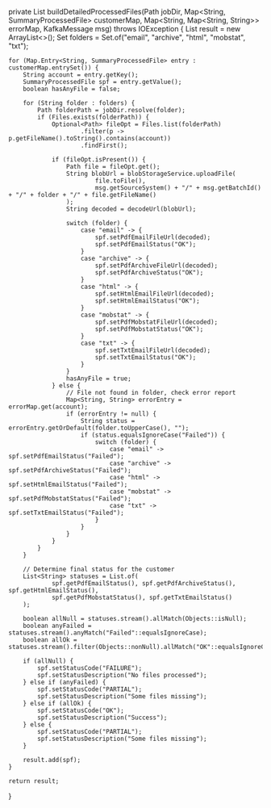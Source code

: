 private List<SummaryProcessedFile> buildDetailedProcessedFiles(Path jobDir,
                                                               Map<String, SummaryProcessedFile> customerMap,
                                                               Map<String, Map<String, String>> errorMap,
                                                               KafkaMessage msg) throws IOException {
    List<SummaryProcessedFile> result = new ArrayList<>();
    Set<String> folders = Set.of("email", "archive", "html", "mobstat", "txt");

    for (Map.Entry<String, SummaryProcessedFile> entry : customerMap.entrySet()) {
        String account = entry.getKey();
        SummaryProcessedFile spf = entry.getValue();
        boolean hasAnyFile = false;

        for (String folder : folders) {
            Path folderPath = jobDir.resolve(folder);
            if (Files.exists(folderPath)) {
                Optional<Path> fileOpt = Files.list(folderPath)
                        .filter(p -> p.getFileName().toString().contains(account))
                        .findFirst();

                if (fileOpt.isPresent()) {
                    Path file = fileOpt.get();
                    String blobUrl = blobStorageService.uploadFile(
                            file.toFile(),
                            msg.getSourceSystem() + "/" + msg.getBatchId() + "/" + folder + "/" + file.getFileName()
                    );
                    String decoded = decodeUrl(blobUrl);

                    switch (folder) {
                        case "email" -> {
                            spf.setPdfEmailFileUrl(decoded);
                            spf.setPdfEmailStatus("OK");
                        }
                        case "archive" -> {
                            spf.setPdfArchiveFileUrl(decoded);
                            spf.setPdfArchiveStatus("OK");
                        }
                        case "html" -> {
                            spf.setHtmlEmailFileUrl(decoded);
                            spf.setHtmlEmailStatus("OK");
                        }
                        case "mobstat" -> {
                            spf.setPdfMobstatFileUrl(decoded);
                            spf.setPdfMobstatStatus("OK");
                        }
                        case "txt" -> {
                            spf.setTxtEmailFileUrl(decoded);
                            spf.setTxtEmailStatus("OK");
                        }
                    }
                    hasAnyFile = true;
                } else {
                    // File not found in folder, check error report
                    Map<String, String> errorEntry = errorMap.get(account);
                    if (errorEntry != null) {
                        String status = errorEntry.getOrDefault(folder.toUpperCase(), "");
                        if (status.equalsIgnoreCase("Failed")) {
                            switch (folder) {
                                case "email" -> spf.setPdfEmailStatus("Failed");
                                case "archive" -> spf.setPdfArchiveStatus("Failed");
                                case "html" -> spf.setHtmlEmailStatus("Failed");
                                case "mobstat" -> spf.setPdfMobstatStatus("Failed");
                                case "txt" -> spf.setTxtEmailStatus("Failed");
                            }
                        }
                    }
                }
            }
        }

        // Determine final status for the customer
        List<String> statuses = List.of(
                spf.getPdfEmailStatus(), spf.getPdfArchiveStatus(), spf.getHtmlEmailStatus(),
                spf.getPdfMobstatStatus(), spf.getTxtEmailStatus()
        );

        boolean allNull = statuses.stream().allMatch(Objects::isNull);
        boolean anyFailed = statuses.stream().anyMatch("Failed"::equalsIgnoreCase);
        boolean allOk = statuses.stream().filter(Objects::nonNull).allMatch("OK"::equalsIgnoreCase);

        if (allNull) {
            spf.setStatusCode("FAILURE");
            spf.setStatusDescription("No files processed");
        } else if (anyFailed) {
            spf.setStatusCode("PARTIAL");
            spf.setStatusDescription("Some files missing");
        } else if (allOk) {
            spf.setStatusCode("OK");
            spf.setStatusDescription("Success");
        } else {
            spf.setStatusCode("PARTIAL");
            spf.setStatusDescription("Some files missing");
        }

        result.add(spf);
    }

    return result;
}
